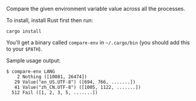 Compare the given environment variable value across all the processes.

To install, install Rust first then run:

```
cargo install
```

You'll get a binary called `compare-env` in `~/.cargo/bin` (you should add this to your `$PATH`).

Sample usage output:

```
$ compare-env LANG
    2 Nothing ([10081, 26474])
   29 Value("en_US.UTF-8") ([694, 766, .......])
   41 Value("zh_CN.UTF-8") ([1005, 1122, .......])
  512 Fail ([1, 2, 3, 5, .......])
```
